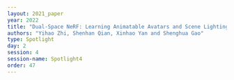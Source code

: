 ```yaml
---
layout: 2021_paper
year: 2022
title: "Dual-Space NeRF: Learning Animatable Avatars and Scene Lighting in Separate Spaces"
authors: "Yihao Zhi, Shenhan Qian, Xinhao Yan and Shenghua Gao"
type: Spotlight
day: 2
session: 4
session-name: Spotlight4
order: 47
---
```


